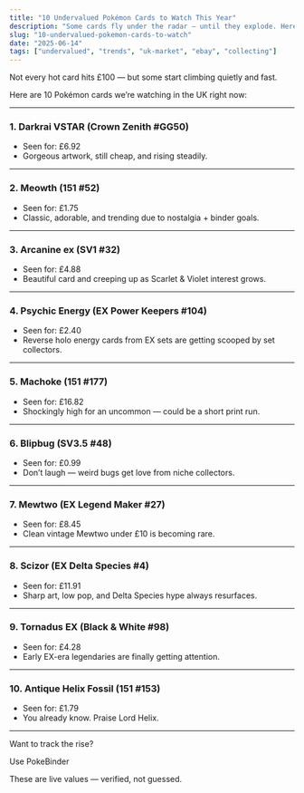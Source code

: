 ```yaml
---
title: "10 Undervalued Pokémon Cards to Watch This Year"
description: "Some cards fly under the radar — until they explode. Here are 10 sleeper hits we’re watching based on UK sale trends."
slug: "10-undervalued-pokemon-cards-to-watch"
date: "2025-06-14"
tags: ["undervalued", "trends", "uk-market", "ebay", "collecting"]
---
```


Not every hot card hits £100 — but some start climbing quietly and fast.

Here are 10 Pokémon cards we’re watching in the UK right now:

---

### 1. **Darkrai VSTAR (Crown Zenith #GG50)**
- Seen for: £6.92
- Gorgeous artwork, still cheap, and rising steadily.

---

### 2. **Meowth (151 #52)**
- Seen for: £1.75
- Classic, adorable, and trending due to nostalgia + binder goals.

---

### 3. **Arcanine ex (SV1 #32)**
- Seen for: £4.88
- Beautiful card and creeping up as Scarlet & Violet interest grows.

---

### 4. **Psychic Energy (EX Power Keepers #104)**
- Seen for: £2.40
- Reverse holo energy cards from EX sets are getting scooped by set collectors.

---

### 5. **Machoke (151 #177)**
- Seen for: £16.82
- Shockingly high for an uncommon — could be a short print run.

---

### 6. **Blipbug (SV3.5 #48)**
- Seen for: £0.99
- Don’t laugh — weird bugs get love from niche collectors.

---

### 7. **Mewtwo (EX Legend Maker #27)**
- Seen for: £8.45
- Clean vintage Mewtwo under £10 is becoming rare.

---

### 8. **Scizor (EX Delta Species #4)**
- Seen for: £11.91
- Sharp art, low pop, and Delta Species hype always resurfaces.

---

### 9. **Tornadus EX (Black & White #98)**
- Seen for: £4.28
- Early EX-era legendaries are finally getting attention.

---

### 10. **Antique Helix Fossil (151 #153)**
- Seen for: £1.79
- You already know. Praise Lord Helix.

---

Want to track the rise?

Use PokeBinder

These are live values — verified, not guessed.
